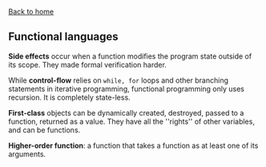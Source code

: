 [Back to home](https://npapernot.github.io/programming-languages)

## Functional languages

**Side effects** occur when a function modifies the
program state outside of its scope. They made formal
verification harder.

While **control-flow** relies on `while, for` loops
and other branching statements in iterative programming, 
functional programming only uses recursion. It is
completely state-less.

**First-class** objects can be dynamically created,
destroyed, passed to a function, returned as a value.
They have all the ''rights'' of other variables, and
can be functions. 

**Higher-order function**: a function that takes a function as
at least one of its arguments.

